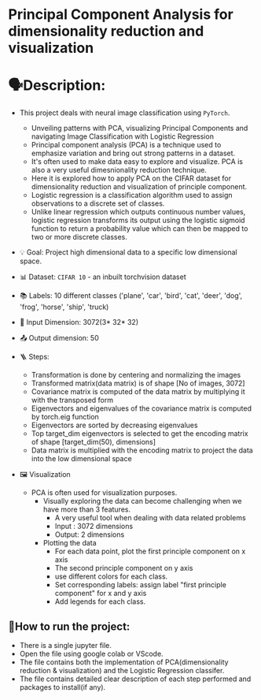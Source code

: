 # Principal Component Analysis for dimensionality reduction and visualization

# 🗣️Description: 
- This project deals with neural image classification using `PyTorch`.
  -  Unveiling patterns with PCA, visualizing Principal Components and navigating Image Classification with Logistic Regression
  -  Principal component analysis (PCA) is a technique used to emphasize variation and bring out strong patterns in a dataset.
  -  It's often used to make data easy to explore and visualize. PCA is also a very useful dimesnionality reduction technique.
  -  Here it is explored how to apply PCA on the CIFAR dataset for dimensionality reduction and visualization of principle component.
  -  Logistic regression is a classification algorithm used to assign observations to a discrete set of classes.
  -  Unlike linear regression which outputs continuous number values, logistic regression transforms its output using the logistic sigmoid function to return a probability value which can then be mapped to two or more discrete classes.

- 💡 Goal: Project high dimensional data to a specific low dimensional space. 

- 📊 Dataset: `CIFAR 10` - an inbuilt torchvision dataset

- 📚 Labels: 10 different classes ('plane', 'car', 'bird', 'cat', 'deer', 'dog', 'frog', 'horse', 'ship', 'truck)

- 📄 Input Dimension: 3072(3* 32* 32)

- 📤 Output dimension: 50

- 🪜 Steps:
  - Transformation is done by centering and normalizing the images
  - Transformed matrix(data matrix) is of shape [No of images, 3072]
  - Covariance matrix is computed  of the data matrix by multiplying it with the transposed form
  - Eigenvectors and eigenvalues of the covariance matrix is computed by torch.eig function
  - Eigenvectors are sorted by decreasing eigenvalues
  - Top target_dim eigenvectors is selected to get the encoding matrix of shape [target_dim(50), dimensions]
  - Data matrix is multiplied with the encoding matrix to project the data into the low dimensional space
- 🖼️ Visualization
  - PCA is often used for visualization purposes.
    - Visually exploring the data can become challenging when we have more than 3 features.
      - A very useful tool when dealing with data related problems
      - Input : 3072 dimensions
      - Output: 2 dimensions
    - Plotting the data
      - For each data point, plot the first principle component on x  axis
      - The second principle component on y axis
      - use different colors for each class.
      - Set corresponding labels: assign label "first principle component" for x and y axis
      - Add legends for each class.

## 🚀How to run the project:
* There is a single jupyter file.
* Open the file using google colab or VScode.
* The file contains both the implementation of PCA(dimensionality reduction & visualization)  and the Logistic Regression classifer.
* The file contains detailed clear description of each step performed and packages to install(if any).

